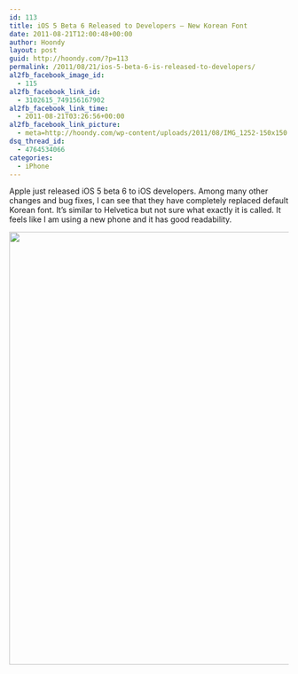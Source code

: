 ```yaml
---
id: 113
title: iOS 5 Beta 6 Released to Developers – New Korean Font
date: 2011-08-21T12:00:48+00:00
author: Hoondy
layout: post
guid: http://hoondy.com/?p=113
permalink: /2011/08/21/ios-5-beta-6-is-released-to-developers/
al2fb_facebook_image_id:
  - 115
al2fb_facebook_link_id:
  - 3102615_749156167902
al2fb_facebook_link_time:
  - 2011-08-21T03:26:56+00:00
al2fb_facebook_link_picture:
  - meta=http://hoondy.com/wp-content/uploads/2011/08/IMG_1252-150x150.png
dsq_thread_id:
  - 4764534066
categories:
  - iPhone
---
```

Apple just released iOS 5 beta 6 to iOS developers. Among many other changes and bug fixes, I can see that they have completely replaced default Korean font. It&#8217;s similar to Helvetica but not sure what exactly it is called. It feels like I am using a new phone and it has good readability.

<img class="alignleft size-full wp-image-122" title="iOS 5 Beta 6" src="http://hoondy.com/wp-content/uploads/2011/08/IMG_12521.png" alt="" width="520" height="780" srcset="http://hoondy.com/wp-content/uploads/2011/08/IMG_12521-200x300.png 200w, http://hoondy.com/wp-content/uploads/2011/08/IMG_12521.png 520w" sizes="(max-width: 520px) 100vw, 520px" />

&nbsp;

<div class="al2fb_like_button">
  <div id="fb-root">
  </div><fb:like href="http://hoondy.com/2011/08/21/ios-5-beta-6-is-released-to-developers/" send="true" layout="standard" show_faces="true" share="true" width="450" action="like" font="arial" colorscheme="light" ref="AL2FB"></fb:like>
</div>